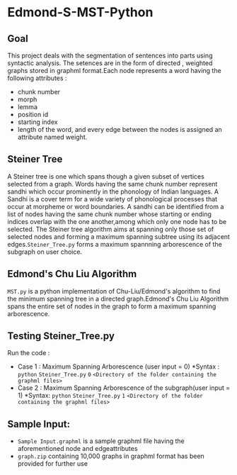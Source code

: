 # Edmond-S-MST-Python

## Goal
This project deals with the segmentation of  sentences into parts using syntactic analysis.
The setences are in the form of directed , weighted graphs stored in graphml format.Each node represents a word having the following  attributes : 
- chunk number 
- morph
- lemma 
- position id 
- starting index
- length of the word,
and every edge between the nodes is assigned an attribute named weight.

## Steiner Tree
A Steiner tree is one which spans though a given subset of vertices selected from a graph. 
Words having the same chunk number represent sandhi which occur prominently in the phonology of Indian languages. 
A Sandhi is a cover term for a wide variety of phonological processes that occur at morpheme or word boundaries.
A sandhi can be identified from a list of nodes having the same chunk number whose starting or ending indices overlap with the one another,among which only one node has to be selected.
The Steiner tree algorithm aims at spanning only those set of selected nodes and forming a maximum spanning subtree using its adjacent edges.`Steiner_Tree.py` forms a maximum spannning arborescence of the subgraph on user choice.

## Edmond's Chu Liu Algorithm
`MST.py` is a python implementation of Chu-Liu/Edmond's algorithm to find the minimum spanning tree in a directed graph.Edmond's Chu Liu Algorithm spans the entire set of nodes in the graph to form a maximum spanning arborescence.

## Testing Steiner_Tree.py
Run the code :
- Case 1 : Maximum Spanning Arborescence (user input = 0) *Syntax : `python` `Steiner_Tree.py` `0` `<Directory of the folder containing the graphml files>`
- Case 2 : Maximum Spanning Arborescence of the subgraph(user input = 1) *Syntax: `python` `Steiner_Tree.py` `1` `<Directory of the folder containing the graphml files>`
 
 ## Sample Input:
 - `Sample Input.graphml` is a sample graphml file having the aforementioned node and edgeattributes
 - `graph.zip` containing 10,000 graphs in graphml format has been provided for further use
 
 
 
